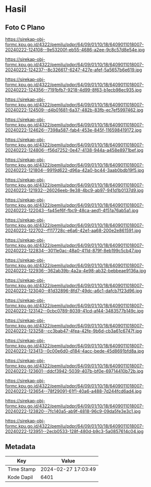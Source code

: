 # Hasil

## Foto C Plano

https://sirekap-obj-formc.kpu.go.id/4322/pemilu/pdpr/64/09/01/10/18/6409011018007-20240222-124108--9e53200f-eb55-4686-a2ee-9c8c57d8e54e.jpg

https://sirekap-obj-formc.kpu.go.id/4322/pemilu/pdpr/64/09/01/10/18/6409011018007-20240222-124237--8c326617-6247-427e-afef-5a5657b6e619.jpg

https://sirekap-obj-formc.kpu.go.id/4322/pemilu/pdpr/64/09/01/10/18/6409011018007-20240222-124356--7191bfb7-9218-4d99-8f63-b1ecb98ec935.jpg

https://sirekap-obj-formc.kpu.go.id/4322/pemilu/pdpr/64/09/01/10/18/6409011018007-20240222-124509--d4b01681-6a37-482b-83fb-ec7ef5997462.jpg

https://sirekap-obj-formc.kpu.go.id/4322/pemilu/pdpr/64/09/01/10/18/6409011018007-20240222-124626--7398a587-fab4-453e-845f-116598419172.jpg

https://sirekap-obj-formc.kpu.go.id/4322/pemilu/pdpr/64/09/01/10/18/6409011018007-20240222-124806--f56d7252-0e47-4138-944a-a458e8971bef.jpg

https://sirekap-obj-formc.kpu.go.id/4322/pemilu/pdpr/64/09/01/10/18/6409011018007-20240222-121804--9919d622-d96a-42a0-bc44-3aab0bdb19f5.jpg

https://sirekap-obj-formc.kpu.go.id/4322/pemilu/pdpr/64/09/01/10/18/6409011018007-20240222-121932--26026eeb-9e38-4bc9-ab97-941d1b0137d9.jpg

https://sirekap-obj-formc.kpu.go.id/4322/pemilu/pdpr/64/09/01/10/18/6409011018007-20240222-122043--fa45ef6f-fbc9-48ca-aed1-4f51a76ab5a1.jpg

https://sirekap-obj-formc.kpu.go.id/4322/pemilu/pdpr/64/09/01/10/18/6409011018007-20240222-122702--f117728c-e6a6-42e1-aa68-200e2e861591.jpg

https://sirekap-obj-formc.kpu.go.id/4322/pemilu/pdpr/64/09/01/10/18/6409011018007-20240222-122834--3011e0ac-48a0-411d-879f-8eb199c5cb47.jpg

https://sirekap-obj-formc.kpu.go.id/4322/pemilu/pdpr/64/09/01/10/18/6409011018007-20240222-122936--362ab39b-4a2a-4e98-ab32-bebbeae9136a.jpg

https://sirekap-obj-formc.kpu.go.id/4322/pemilu/pdpr/64/09/01/10/18/6409011018007-20240222-123040--81d32896-8fd7-49dc-a6c1-dafcb7f23d96.jpg

https://sirekap-obj-formc.kpu.go.id/4322/pemilu/pdpr/64/09/01/10/18/6409011018007-20240222-123142--0cbc0789-8039-41cd-af44-3483577b149c.jpg

https://sirekap-obj-formc.kpu.go.id/4322/pemilu/pdpr/64/09/01/10/18/6409011018007-20240222-123258--cc3bab47-4fea-42fe-9b6d-cb3a61c6747f.jpg

https://sirekap-obj-formc.kpu.go.id/4322/pemilu/pdpr/64/09/01/10/18/6409011018007-20240222-123413--0c00e6d0-d184-4acc-bede-45d8691bfd8a.jpg

https://sirekap-obj-formc.kpu.go.id/4322/pemilu/pdpr/64/09/01/10/18/6409011018007-20240222-123601--ddcf3942-5039-407b-bf0e-69714410b72b.jpg

https://sirekap-obj-formc.kpu.go.id/4322/pemilu/pdpr/64/09/01/10/18/6409011018007-20240222-123654--78f29091-61f1-40a6-a488-7d244fcd6ad4.jpg

https://sirekap-obj-formc.kpu.go.id/4322/pemilu/pdpr/64/09/01/10/18/6409011018007-20240222-123820--7fc140a5-ab9f-4818-96c9-09da5fe3e3c1.jpg

https://sirekap-obj-formc.kpu.go.id/4322/pemilu/pdpr/64/09/01/10/18/6409011018007-20240222-123951--2ecb0533-128f-480d-b9c3-5a0857614c04.jpg


## Metadata

| Key        | Value               |
| ---------- | ------------------- |
| Time Stamp | 2024-02-27 17:03:49 |
| Kode Dapil | 6401                |



